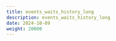 ```yaml
---
title: events_waits_history_long
description: events_waits_history_long
date: 2024-10-09
weight: 20000
---
```

<style>
th, td {
  border: 1px solid rgb(190, 190, 190);
}
</style>
